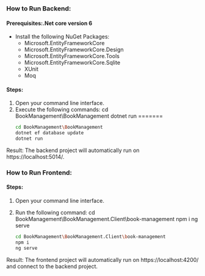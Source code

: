 ### How to Run Backend:

#### Prerequisites:.Net core version 6
- Install the following NuGet Packages:
  - Microsoft.EntityFrameworkCore
  - Microsoft.EntityFrameworkCore.Design
  - Microsoft.EntityFrameworkCore.Tools
  - Microsoft.EntityFrameworkCore.Sqlite
  - XUnit
  - Moq

#### Steps:
1. Open your command line interface.
2. Execute the following commands:
cd BookManagement\BookManagement
dotnet run
=======
   ```bash
   cd BookManagement\BookManagement
   dotnet ef database update
   dotnet run
Result:
The backend project will automatically run on https://localhost:5014/.

### How to Run Frontend:

#### Steps:
1. Open your command line interface.
2. Run the following command:
cd BookManagement\BookManagement.Client\book-management
npm i
ng serve

   ```bash
   cd BookManagement\BookManagement.Client\book-management
   npm i
   ng serve

Result:
The frontend project will automatically run on https://localhost:4200/ and connect to the backend project.
